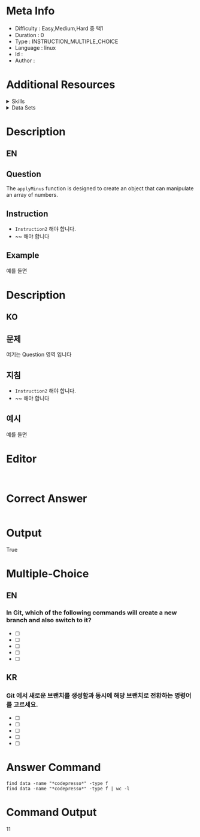 
# Meta Info
- Difficulty : Easy,Medium,Hard 중 택1
- Duration : 0
- Type : INSTRUCTION_MULTIPLE_CHOICE
- Language : linux
- Id : 
- Author : 

# Additional Resources

<details>
<summary>Skills</summary>

| 스킬 아이디 | 스킬 이름      |
|--------|------------|
| -      | -          |
| -      | -          |
| -      | -          |
</details>

<details>
<summary>Data Sets</summary>

| 순번   | 파일 링크                  | 설명 | 
|------|------------------------|----|
| 1    | init.sh |    |
| 2    | https://www.github.com |    |
| 3    | https://www.github.com |    |
</details>


# Description 
## EN
## Question
The `applyMinus` function is designed to create an object that can manipulate an array of numbers.

## Instruction
- `Instruction2` 해야 합니다.
- ~~ 해야 합니다

## Example
예를 들면

# Description
## KO
## 문제
여기는 Question 영역 입니다

## 지침
- `Instruction2` 해야 합니다.
- ~~ 해야 합니다

## 예시
예를 들면

# Editor

```javascrpt


```


# Correct Answer
```javascript


```

# Output
True


# Multiple-Choice
## EN
### In Git, which of the following commands will create a new branch and also switch to it?
- [ ] 
- [ ] 
- [ ] 
- [ ] 
- [ ] 

## KR
### Git 에서 새로운 브랜치를 생성함과 동시에 해당 브랜치로 전환하는 명령어를 고르세요.
- [ ] 
- [ ] 
- [ ] 
- [ ] 
- [ ] 

# Answer Command

```linux
find data -name "*codepresso*" -type f
find data -name "*codepresso*" -type f | wc -l
```


# Command Output
11
